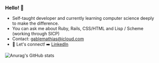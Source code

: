 ### Hello! 👋

- Self-taught developer and currently learning computer science deeply to make the difference.
- You can ask me about Ruby, Rails, CSS/HTML and Lisp / Scheme (working through SICP)
- Contact: gablemathias@icloud.com
- :link: Let's connect! :arrow_right: 
[LinkedIn](https://www.linkedin.com/in/gabrielgmathias/)

![Anurag's GitHub stats](https://github-readme-stats.vercel.app/api?username=gablemathias&show_icons=true&theme=dark)
